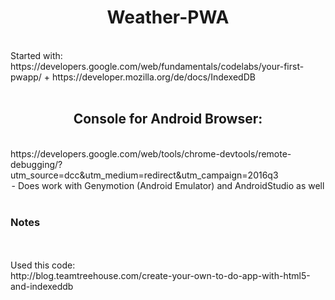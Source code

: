 <center><h1>Weather-PWA</h1> <br/></center>
Started with: <br/>
https://developers.google.com/web/fundamentals/codelabs/your-first-pwapp/
  + https://developer.mozilla.org/de/docs/IndexedDB<br/><br/>
<center> <h2> Console for Android Browser:</h2></center><br/>
  https://developers.google.com/web/tools/chrome-devtools/remote-debugging/?utm_source=dcc&utm_medium=redirect&utm_campaign=2016q3 <br/>
 <center> - Does work with Genymotion (Android Emulator) and AndroidStudio as well  </center>
<br/> <h3>Notes</h3> <br/>
<br/> Used this code: <br/>
http://blog.teamtreehouse.com/create-your-own-to-do-app-with-html5-and-indexeddb

